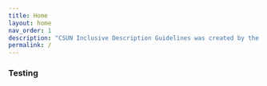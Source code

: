 ```yaml
---
title: Home
layout: home
nav_order: 1
description: "CSUN Inclusive Description Guidelines was created by the Reparative Description Working Group to better align the inclusive and reparative description efforts across the CSUN University Library" 
permalink: /
---
```


### Testing
